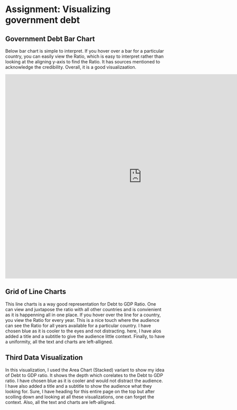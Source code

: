 # Assignment: Visualizing government debt  
## Government Debt Bar Chart

Below bar chart is simple to interpret. If you hover over a bar for a particular country, you can easily view the Ratio, which is easy to interpret rather than looking at the aligning y-axis to find the Ratio. It has sources mentioned to acknowledge the credibility. Overall, it is a good visualizaation.

<iframe src="https://data.oecd.org/chart/6vu4" width="860" height="645" style="border: 0" mozallowfullscreen="true" webkitallowfullscreen="true" allowfullscreen="true">OECD Chart: General government debt, Total, % of GDP, Annual, 2020</iframe> 

## Grid of Line Charts

This line charts is a way good representation for Debt to GDP Ratio. One can view and juxtapose the ratio with all other countries and is convienient as it is happenning all in one place. If you hover over the line for a country, you view the Ratio for every year. This is a nice touch where the audience can see the Ratio for all years available for a particular country.  I have chosen blue as it is cooler to the eyes and not distracting. here, I have alos added a title and a subtitle to give the audience little context. Finally, to have a uniformity, all the text and charts are left-alligned.

<div class="flourish-embed flourish-chart" data-src="visualisation/7692486"><script src="https://public.flourish.studio/resources/embed.js"></script></div>

## Third Data Visualization

In this visualization, I used the Area Chart (Stacked) variant to show my idea of Debt to GDP ratio. It shows the depth which corelates to the Debt to GDP ratio. I have chosen blue as it is cooler and would not distract the audience. I have also added a title and a subtitle to show the audience what they looking for. Sure, I have heading for this entire page on the top but after scolling down and looking at all these visualizations, one can forget the context. Also, all the text and charts are left-alligned.

<div class="flourish-embed flourish-chart" data-src="visualisation/7692813"><script src="https://public.flourish.studio/resources/embed.js"></script></div>
